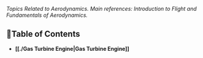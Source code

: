 *Topics Related to Aerodynamics. Main references: Introduction to Flight and Fundamentals of Aerodynamics.*

## 🚀Table of Contents 
- **[[./Gas Turbine Engine|Gas Turbine Engine]]**
